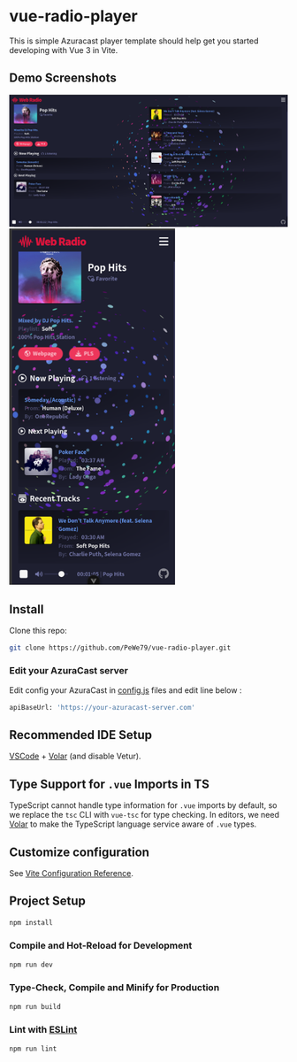 # vue-radio-player

This is simple Azuracast player template should help get you started developing with Vue 3 in Vite.

## Demo Screenshots
<img src="https://github.com/PeWe79/vue-radio-player/blob/main/imgdoc/desktop.png" alt="1" width="800"/>
<img src="https://github.com/PeWe79/vue-radio-player/blob/main/imgdoc/mobile.png" alt="2" width="300"/>

## Install
Clone this repo:

```sh
git clone https://github.com/PeWe79/vue-radio-player.git
```

### Edit your AzuraCast server
Edit config your AzuraCast in [config.js](https://github.com/PeWe79/vue-radio-player/blob/main/src/assets/js/config.js) files and edit line below :

```sh
apiBaseUrl: 'https://your-azuracast-server.com'
```

## Recommended IDE Setup

[VSCode](https://code.visualstudio.com/) + [Volar](https://marketplace.visualstudio.com/items?itemName=Vue.volar) (and disable Vetur).

## Type Support for `.vue` Imports in TS

TypeScript cannot handle type information for `.vue` imports by default, so we replace the `tsc` CLI with `vue-tsc` for type checking. In editors, we need [Volar](https://marketplace.visualstudio.com/items?itemName=Vue.volar) to make the TypeScript language service aware of `.vue` types.

## Customize configuration

See [Vite Configuration Reference](https://vite.dev/config/).

## Project Setup

```sh
npm install
```

### Compile and Hot-Reload for Development

```sh
npm run dev
```

### Type-Check, Compile and Minify for Production

```sh
npm run build
```

### Lint with [ESLint](https://eslint.org/)

```sh
npm run lint
```
